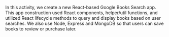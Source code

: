 In this activity, we create a new React-based Google Books Search app. This app construction used React components, helper/util functions, and utilized React lifecycle methods to query and display books based on user searches. We also use Node, Express and MongoDB so that users can save books to review or purchase later.

